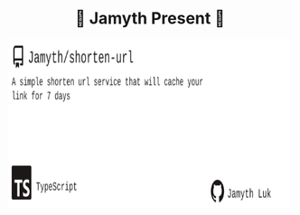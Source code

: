 <!-- built at 1/1/2023, 10:12:26 PM -->
<h1 align="center">
🎉 Jamyth Present 🎉
</h1>
<p align="center">
    <a href="https://github.com/Jamyth/shorten-url">
        <img width="1000" height="300" src="./readme.svg" />
    </a>
</p>